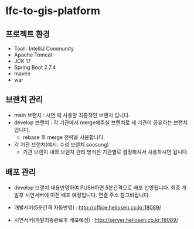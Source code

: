 # Ifc-to-gis-platform
## 프로젝트 환경
- Tool : IntelliJ Community
- Apache Tomcat
- JDK 17
- Spring Boot 2.7.4
- maven
- war


## 브랜치 관리
- main 브랜치 : 시연 때 사용할 최종적인 브랜치 입니다.
- develop 브랜치 : 각 기관에서 merge해주실 브랜치로 세 기관이 공유하는 브랜치입니다. <br>
  - rebase 후 merge 전략을 사용합니다.
- 각 기관 브랜치(예시: 수성 브랜치 soosung)
  - 기관 브랜치 내의 브랜치 관리 방식은 기관별로 결정하셔서 사용하시면 됩니다.

## 배포 관리 
- develop 브랜치 내용반영하여 PUSH하면 5분간격으로 배포 반영됩니다.
최종 개발후 시연서버에 이전 배포 예정입니다. 연결 주소 참고바랍니다.

- 개발서버(5분간격 자동반영) : 
http://office.heliosen.co.kr:18089/

- 시연서버(개발최종완료후 배포예정) :
http://server.heliosen.co.kr:18089/
